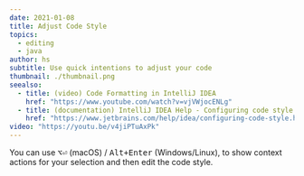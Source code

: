 ```yaml
---
date: 2021-01-08
title: Adjust Code Style
topics:
  - editing
  - java
author: hs
subtitle: Use quick intentions to adjust your code
thumbnail: ./thumbnail.png
seealso:
  - title: (video) Code Formatting in IntelliJ IDEA
    href: "https://www.youtube.com/watch?v=vjVWjocENLg"
  - title: (documentation) IntelliJ IDEA Help - Configuring code style
    href: "https://www.jetbrains.com/help/idea/configuring-code-style.html"
video: "https://youtu.be/v4jiPTuAxPk"
---
```


You can use <kbd>⌥⏎</kbd> (macOS) / <kbd>Alt+Enter</kbd> (Windows/Linux), to show context actions for your selection and then edit the code style.

